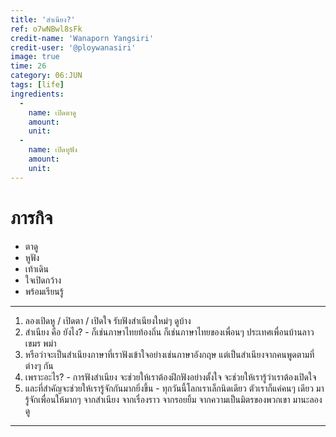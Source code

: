 ```yaml
---
title: 'สำเนียง?'
ref: o7wNBwl8sFk
credit-name: 'Wanaporn Yangsiri'
credit-user: '@ploywanasiri'
image: true
time: 26
category: 06:JUN
tags: [life]
ingredients:
  -
    name: เปิดตาดู
    amount:
    unit:
  -
    name: เปิดหูฟัง
    amount:
    unit:
---
```


# ภารกิจ
 - ตาดู
 - หูฟัง
 - เท้าเดิน
 - ใจเปิดกว้าง
 - พร้อมเรียนรู้

---

1. ลองเปิดหู / เปิดตา / เปิดใจ รับฟังสำเนียงใหม่ๆ ดูบ้าง
2. สำเนียง คือ ยังไง? - ก็เช่นภาษาไทยท้องถิ่น ก็เช่นภาษาไทยของเพื่อนๆ ประเทศเพื่อนบ้านลาว เขมร พม่า
3. หรือว่าจะเป็นสำเนียงภาษาที่เราฟังเข้าใจอย่างเช่นภาษาอังกฤษ แต่เป็นสำเนียงจากคนพูดตามที่ต่างๆ กัน
4. เพราะอะไร? - การฟังสำเนียง จะช่วยให้เราต้องฝึกฟังอย่างตั้งใจ จะช่วยให้เรารู้ว่าเราต้องเปิดใจ
5. และที่สำคัญจะช่วยให้เรารู้จักกันมากยิ่งขึ้น - ทุกวันนี้โลกเราเล็กนิดเดียว ตัวเราก็แค่คนๆ เดียว มารู้จักเพื่อนให้มากๆ จากสำเนียง จากเรื่องราว จากรอยยิ้ม จากความเป็นมิตรของพวกเขา มานะลองดู

---
